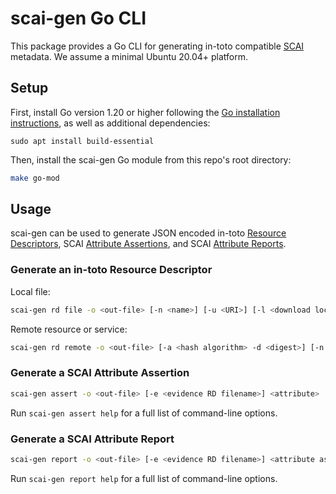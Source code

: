 # scai-gen Go CLI

This package provides a Go CLI for generating in-toto compatible [SCAI]
metadata. We assume a minimal Ubuntu 20.04+ platform.

## Setup

First, install Go version 1.20 or higher following the
[Go installation instructions](https://go.dev/doc/install), as well as
additional dependencies:

```
sudo apt install build-essential
```

Then, install the scai-gen Go module from this repo's root directory:

```bash
make go-mod
```

## Usage

scai-gen can be used to generate JSON encoded in-toto [Resource Descriptors],
SCAI [Attribute Assertions], and SCAI [Attribute Reports].


### Generate an in-toto Resource Descriptor

Local file:

```bash
scai-gen rd file -o <out-file> [-n <name>] [-u <URI>] [-l <download location>] [-t <media type>] <filename> 
```

Remote resource or service:

```bash
scai-gen rd remote -o <out-file> [-a <hash algorithm> -d <digest>] [-n <name>] <resource URI> 
```

### Generate a SCAI Attribute Assertion

```bash
scai-gen assert -o <out-file> [-e <evidence RD filename>] <attribute> 
```

Run `scai-gen assert help` for a full list of command-line options.

### Generate a SCAI Attribute Report

```bash
scai-gen report -o <out-file> [-e <evidence RD filename>] <attribute assertion file1> [<attribute assertion file2> ...]
```

Run `scai-gen report help` for a full list of command-line options.

[Attribute Assertions]: https://github.com/in-toto/attestation/blob/main/protos/in_toto_attestation/predicates/scai/v0/scai.proto#L16
[Attribute Reports]: https://github.com/in-toto/attestation/blob/main/protos/in_toto_attestation/predicates/scai/v0/scai.proto#L28
[Resource Descriptors]: https://github.com/in-toto/attestation/blob/main/spec/v1/resource_descriptor.md
[SCAI]: https://github.com/in-toto/attestation/blob/main/spec/predicates/scai.md

